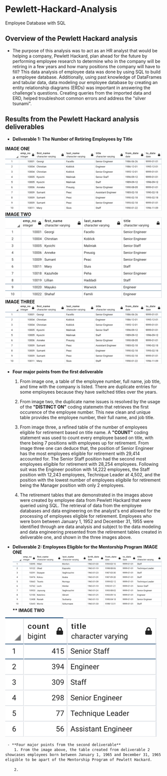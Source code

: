# Pewlett-Hackard-Analysis
Employee Database with SQL

## Overview of the Pewlett Hackard analysis
  - The purpose of this analysis was to act as an HR analyst that would be helping a company, Pewlett Hackard, plan ahead for the future by performing employee research to determine who in the company will be retiring in a few years and how many positions the company will have to fill? This data analysis of employee data was done by using SQL to build a employee database. Additionally, using past knowledge of DataFrames and tabular data, data modeling our employee database by creating an entity relationship diagrams (ERDs) was important in answering the challenge's questions. Creating queries from the imported data and ERD, helped troubleshoot common errors and address the "silver tsunami".
  

## Results from the Pewlett Hackard analysis deliverables
  - **Deliverable 1: The Number of Retiring Employees by Title**
  
  **IMAGE ONE**
  ![](images/pewlett_hackard_retiree_names.png)
  **IMAGE TWO**
  ![](images/pewlett_hackard_unique_names.png)
  **IMAGE THREE**
  ![](images/pewlett_hackard_retiree_names.png)
  - **Four major points from the first deliverable**
    1. From image one, a table of the employee number, full name, job title, and time with the company is listed. There are duplicate entries for some employees because they have switched titles over the years.
    
    2. From image two, the duplicate name issues is resolved by the usage of the **"DISTINCT ON"** coding statemetn that retrieves the first occurence of the employee number. This new clean and unique table provides the employee number, their full name, and job title. 
    
    3. From image three, a refined table of the number of employees eligible for retirement based on title name. A **"COUNT"** coding statement was used to count every employee based on title, with there being 7 positions with employees up for retirement. From image three one can deduce that, the position of Senior Engineer has the most employees eligible for retirement with 29,414 accounted for. The Senior Staff position had the second most employees eligible for retirement with 28,254 employees. Following suit was the Engineer position with 14,222 employees, the Staff position with 12,243 employees, Technique Leader at 4,502, and the position with the lowest number of employees eligibile for retirement being the Manager position with only 2 employees. 
    
    4. The retirement tables that are demonstrated in the images above were created by employee data from Pewlett Hackard that were queried using SQL. The retrieval of data from the employee databases and data engineering on the analyst's end allowed for the processing of employees eligible for retirement. Employees who were born between January 1, 1952 and December 31, 1955 were identified through are data analysis and subject to the data modeling and data engineering presented from the retirement tables created in deliverable one, and shown in the three images above.
    
  - **Deliverable 2: Employees Eligible for the Mentorship Program**
   **IMAGE ONE
   ![](images/pewlett_hackard_mentorship.png)
   ** IMAGE TWO**
   
   ![](images/pewlett_hackard_mentors_number.png)
     
     - **Four major points from the second deliverable**
        1. From the image above, the table created from deliverable 2 showcases employees born between January 1, 1965 and December 31, 1965 eligible to be apart of the Mentorship Program of Pewlett Hackard. 
        
        2. 
